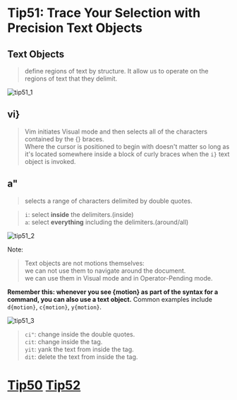 # Tip51: Trace Your Selection with Precision Text Objects  
  
## Text Objects  
>define regions of text by structure. It allow us to operate on the regions of text that they delimit.  
  
![tip51_1](images/tip51_1.png)  
  
## vi}  
>Vim initiates Visual mode and then selects all of the characters contained by the {} braces.  
>Where the cursor is positioned to begin with doesn't matter so long as it's located somewhere inside a block of curly braces when the `i}` text object is invoked.  
  
## a"  
>selects a range of characters delimited by double quotes.  
  
>`i`: select **inside** the delimiters.(inside)  
>`a`: select **everything** including the delimiters.(around/all)  
  
![tip51_2](images/tip51_2.png)  
  
Note:  
>Text objects are not motions themselves:  
>we can not use them to navigate around the document.  
>we can use them in Visual mode and in Operator-Pending mode.  
  
**Remember this: whenever you see {motion} as part of the syntax for a command, you can also use a text object.** Common examples include `d{motion}`, `c{motion}`, `y{motion}`.  
  
![tip51_3](images/tip51_3.png)  
>`ci"`: change inside the double quotes.  
>`cit`: change inside the tag.  
>`yit`: yank the text from inside the tag.  
>`dit`: delete the text from inside the tag.  
  
# [Tip50](tip50.md) [Tip52](tip52.md)
